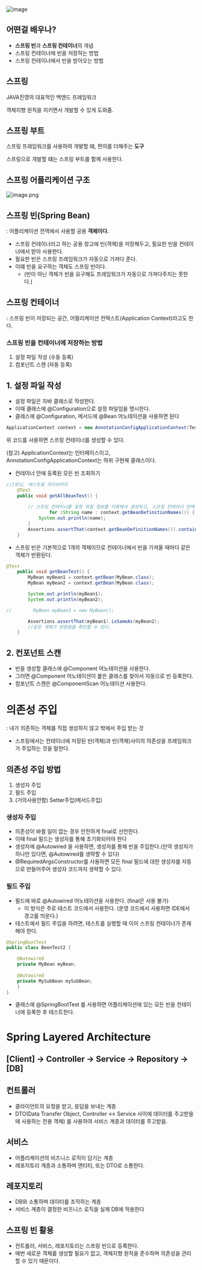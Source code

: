 ![image](https://github.com/user-attachments/assets/e01d49c8-43f5-4b07-a79b-e77973de42a6)

## 어떤걸 배우나?

- **스프링 빈**과 **스프링 컨테이너**의 개념
- 스프링 컨테이너에 빈을 저장하는 방법
- 스프링 컨테이너에서 빈을 받아오는 방법

## 스프링

JAVA진영의 대표적인 백엔드 프레임워크

객체지향 원칙을 지키면서 개발할 수 있게 도와줌.

## 스프링 부트

스프링 프레임워크를 사용하여 개발할 떄, 편의를 더해주는 **도구**

스프링으로 개발할 떄는 스프링 부트를 함께 사용한다.

## 스프링 어플리케이션 구조

![image.png](attachment:4dc406a1-d831-4949-86e7-fd7e6d4cf3c4:image.png)

## 스프링 빈(Spring Bean)

: 어플리케이션 전역에서 사용할 공용 **객체이다.**

- 스프링 컨테이너라고 하는 공용 창고에 빈(객체)을 저장해두고, 필요한 빈을 컨테이너에서 받아 사용한다.
- 필요한 빈은 스프링 프레임워크가 자동으로 가져다 준다.
- 이떄 빈을 요구하는 객체도 스프링 빈이다.
    - (빈이 아닌 객체가 빈을 요구해도 프레임워크가 자동으로 가져다주지는 못한다.)

## 스프링 컨테이너

: 스프링 빈이 저장되는 공간, 어필리케이션 컨텍스트(Application Context)라고도 한다.

### 스프링 빈을 컨테이너에 저장하는 방법

1. 설정 파일 작성 (수동 등록)
2. 컴포넌트 스캔 (자동 등록)

## 1. 설정 파일 작성

- 설정 파일은 자바 클래스로 작성한다.
- 이때 클래스에 @Configuration으로 설정 파일임을 명시한다.
- 클래스에 @Configuration, 메서드에 @Bean 어노테이션을 사용하면 된다

```java
ApplicationContext context = new AnnotationConfigApplicationContext(TestConfig.class);
```

위 코드를 사용하면 스프링 컨테이너를 생성할 수 있다.

(참고) ApplicationContext는 인터페이스이고, AnnotationConfigApplicationContext는 하위 구현체 클래스이다.

- 컨테이너 안에 등록된 모든 빈 조회하기

```java
//J유닛, 테스트용 라이브러리
    @Test
    public void getAllBeanTest() {
    
        // 스프링 컨테이너를 설정 파일 정보를 이용해서 생성하고, 스프링 컨테이너 안에 있는 모든 칸을 조회하는 테스트
				for (String name : context.getBeanDefinitionNames()) {
            System.out.println(name);
        }
        Assertions.assertThat(context.getBeanDefinitionNames()).contains("myBean");
    }
```

- 스프링 빈은 기본적으로 1개의 객체이므로 컨테이너에서 빈을 가져올 때마다 같은 객체가 반환된다.

```java
@Test
    public void getBeanTest() {
        MyBean myBean1 = context.getBean(MyBean.class);
        MyBean myBean2 = context.getBean(MyBean.class);

        System.out.println(myBean1);
        System.out.println(myBean2);

//        MyBean myBean3 = new MyBean();

        Assertions.assertThat(myBean1).isSameAs(myBean2);
        //같은 객체가 반환됨을 확인할 수 있다.
    }
```

## 2. 컨포넌트 스캔

- 빈을 생성할 클래스에 @Component 어노테이션을 사용한다.
- 그러면 @Component 어노테이션이 붙은 클래스를 찾아서 자동으로 빈 등록한다.
- 컴포넌트 스캔은 @ComponentScan 어노테이션 사용한다.

# 의존성 주입

: 내가 의존하는 객체를 직접 생성하지 않고 밖에서 주입 받는 것

- 스프링에서는 컨테이너에 저장된 빈(객체)과 빈(객체)사이의 의존성을
프레임워크가 주입하는 것을 말한다.

## 의존성 주입 방법

1. 생성자 주입
2. 필드 주입
3. (거의사용안함) Setter주입(메서드주입)

### 생성자 주입

- 의존성이 바뀔 일이 없는 경우 안전하게 final로 선언한다.
- 이때 final 필드는 생성자를 통해 초기화되어야 한다
- 생성자에 @Autowired 을 사용하면, 생성자를 통해 빈을 주입한다.(만약 생성자가 하나만 있다면, @Autowired를 생략할 수 있다)
- @RequiredArgsConstructor를 사용하면 모든 final 필드에 대한 생성자를 자동으로 만들어주어 생성자 코드까지 생략할 수 있다.

### 필드 주입

- 필드에 바로 @Autowired 어노테이션을 사용한다. (final은 사용 불가)
    - 이 방식은 주로 테스트 코드에서 사용한다.
    (운영 코드에서 사용하면 IDE에서 경고를 띄운다.)
- 테스트에서 필드 주입을 하려면, 테스트를 실행할 때
이미 스프링 컨테이너가 존재해야 한다.

```java
@SpringBootTest
public class BeenTest2 {

    @Autowired
    private MyBean myBean;
    
    @Autowired
    private MySubBean mySubBean;
    }
}
```

- 클래스에 @SpringBootTest 를 사용하면 어플리케이션에 있는 모든 빈을 컨테이너에 등록한 후 테스트한다.

# **Spring Layered Architecture**

## **[Client] → Controller → Service → Repository → [DB]**

## **컨트롤러**

- 클라이언트의 요청을 받고, 응답을 보내는 계층
- DTO(Data Transfer Object, Controller ↔ Service 사이에 데이터를 주고받을 때 사용하는 전용 객체)
를 사용하여 서비스 계층과 데이터를 주고받음.

## 서비스

- 어플리케이션의 비즈니스 로직이 담기는 계층
- 레포지토리 계층과 소통하며 엔티티, 또는 DTO로 소통한다.

## 레포지토리

- DB와 소통하며 데이터를 조작하는 계층
- 서비스 계층이 결정한 비즈니스 로직을 실제 DB에 적용한다

## 스프링 빈 활용

- 컨트롤러, 서비스, 레포지토리는 스프링 빈으로 등록한다.
- 매번 새로운 객체를 생성할 필요가 없고, 객체지향 원칙을 준수하며 의존성을 관리할 수 있기 때문이다.
